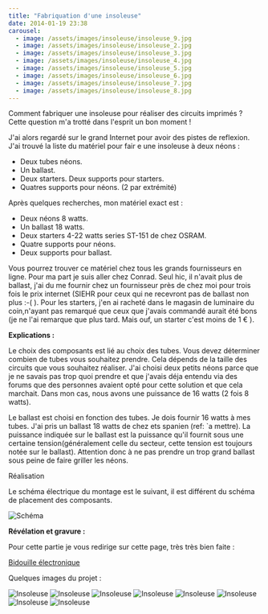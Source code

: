 ```yaml
---
title: "Fabriquation d'une insoleuse"
date: 2014-01-19 23:38
carousel:
  - image: /assets/images/insoleuse/insoleuse_9.jpg
  - image: /assets/images/insoleuse/insoleuse_2.jpg
  - image: /assets/images/insoleuse/insoleuse_3.jpg
  - image: /assets/images/insoleuse/insoleuse_4.jpg
  - image: /assets/images/insoleuse/insoleuse_5.jpg
  - image: /assets/images/insoleuse/insoleuse_6.jpg
  - image: /assets/images/insoleuse/insoleuse_7.jpg
  - image: /assets/images/insoleuse/insoleuse_8.jpg
---
```


Comment fabriquer une insoleuse pour réaliser des circuits imprimés  ? Cette question m'a trotté dans l'esprit un bon moment !

J'ai alors regardé sur le grand Internet pour avoir des pistes de reflexion.  J'ai trouvé la liste du matériel pour fair e une insoleuse à deux néons :

*	Deux tubes néons.
*	Un ballast.
*	Deux starters. Deux supports pour starters.
*	Quatres supports pour néons. (2 par extrémité)

Après quelques recherches, mon matériel exact est :
*	Deux néons 8 watts.
*	Un ballast 18 watts.
*	Deux starters 4-22 watts series ST-151 de chez OSRAM.
*	Quatre supports pour néons.
*	Deux supports pour ballast.

Vous pourrez trouver ce matériel chez tous les grands fournisseurs en ligne. Pour ma part je suis aller chez Conrad.  Seul hic, il n'avait plus de ballast, j'ai du me fournir chez un fournisseur près de chez moi pour trois fois le prix internet (SIEHR pour ceux qui ne recevront pas de ballast non plus :-( ).  Pour les starters, j'en ai racheté dans le magasin de luminaire du coin,n'ayant pas remarqué que ceux que j'avais commandé aurait été bons (je ne l'ai remarque que plus tard. Mais ouf, un starter c'est moins de 1 € ).

**Explications :**

Le choix des composants est lié au choix des tubes. Vous devez déterminer combien de tubes vous souhaitez prendre. Cela dépends de la taille des circuits que vous souhaitez réaliser.  J'ai choisi deux petits néons parce que je ne savais pas trop quoi prendre et que j'avais déja entendu via des forums que des personnes avaient opté pour cette solution et que cela marchait. Dans mon cas, nous avons une puissance de 16 watts (2 fois 8 watts).

Le ballast est choisi en fonction des tubes. Je dois fournir 16 watts à mes tubes. J'ai pris un ballast 18 watts de chez ets spanien (ref: `a mettre). La puissance indiquée sur le ballast est la puissance qu'il fournit sous une certaine tension(généralement celle du secteur, cette tension est toujours notée sur le ballast). Attention donc à ne pas prendre un trop grand ballast sous peine de faire griller les néons.

Réalisation

Le schéma électrique du montage est le suivant, il est différent du schéma de placement des composants.

![Schéma](/assets/images/insoleuse/insoleuse_1.jpg)

**Révélation et gravure :**

Pour cette partie je vous redirige sur cette page, très très bien faite :

[Bidouille électronique](http://www.bidouille.org/electronique/gravure/index.fr.php)

Quelques images du projet :

![Insoleuse](/assets/images/insoleuse/insoleuse_9.jpg)
![Insoleuse](/assets/images/insoleuse/insoleuse_2.jpg)
![Insoleuse](/assets/images/insoleuse/insoleuse_3.jpg)
![Insoleuse](/assets/images/insoleuse/insoleuse_4.jpg)
![Insoleuse](/assets/images/insoleuse/insoleuse_5.jpg)
![Insoleuse](/assets/images/insoleuse/insoleuse_6.jpg)
![Insoleuse](/assets/images/insoleuse/insoleuse_7.jpg)
![Insoleuse](/assets/images/insoleuse/insoleuse_8.jpg)




